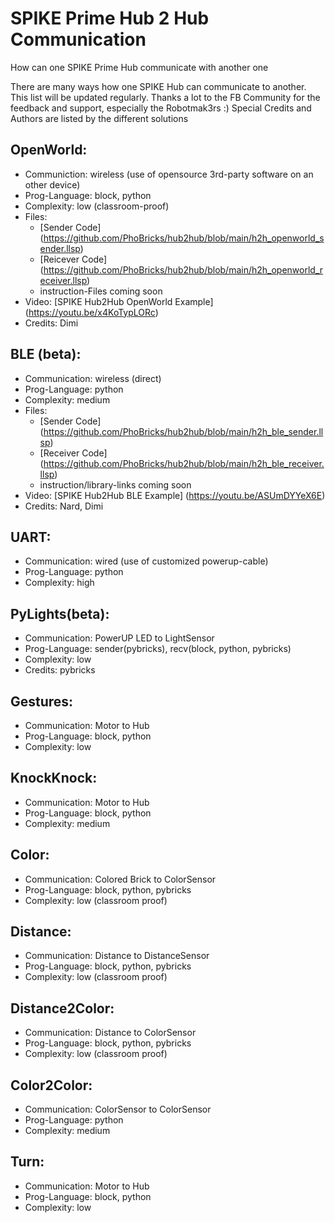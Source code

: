# SPIKE Prime Hub 2 Hub Communication
How can one SPIKE Prime Hub communicate with another one 

There are many ways how one SPIKE Hub can communicate to another. This list will be updated regularly.
Thanks a lot to the FB Community for the feedback and support, especially the Robotmak3rs :)
Special Credits and Authors are listed by the different solutions


## OpenWorld: 
- Communiction: wireless (use of opensource 3rd-party software on an other device)
- Prog-Language: block, python
- Complexity: low (classroom-proof)
- Files:
  - [Sender Code] (https://github.com/PhoBricks/hub2hub/blob/main/h2h_openworld_sender.llsp)
  - [Reicever Code] (https://github.com/PhoBricks/hub2hub/blob/main/h2h_openworld_receiver.llsp)
  - instruction-Files coming soon
- Video: [SPIKE Hub2Hub OpenWorld Example] (https://youtu.be/x4KoTypLORc)
- Credits: Dimi


## BLE (beta): 
- Communication: wireless (direct)
- Prog-Language: python
- Complexity: medium
- Files: 
  - [Sender Code] (https://github.com/PhoBricks/hub2hub/blob/main/h2h_ble_sender.llsp)
  - [Receiver Code] (https://github.com/PhoBricks/hub2hub/blob/main/h2h_ble_receiver.llsp)
  - instruction/library-links coming soon
- Video: [SPIKE Hub2Hub BLE Example] (https://youtu.be/ASUmDYYeX6E)
- Credits: Nard, Dimi



## UART:
- Communication: wired (use of customized powerup-cable)
- Prog-Language: python
- Complexity: high

## PyLights(beta):
- Communication: PowerUP LED to LightSensor
- Prog-Language: sender(pybricks), recv(block, python, pybricks)
- Complexity: low
- Credits: pybricks

## Gestures:
- Communication: Motor to Hub 
- Prog-Language: block, python
- Complexity: low

## KnockKnock:
- Communication: Motor to Hub
- Prog-Language: block, python
- Complexity: medium

## Color:
- Communication: Colored Brick to ColorSensor
- Prog-Language: block, python, pybricks
- Complexity: low (classroom proof)

## Distance:
- Communication: Distance to DistanceSensor
- Prog-Language: block, python, pybricks
- Complexity: low (classroom proof)

## Distance2Color:
- Communication: Distance to ColorSensor
- Prog-Language: block, python, pybricks
- Complexity: low (classroom proof)

## Color2Color:
- Communication: ColorSensor to ColorSensor
- Prog-Language: python
- Complexity: medium

## Turn:
- Communication: Motor to Hub 
- Prog-Language: block, python
- Complexity: low











